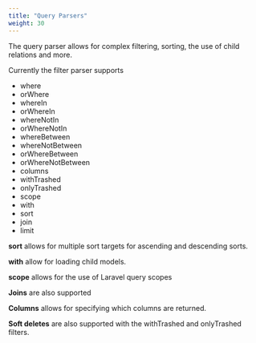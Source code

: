 ```yaml
---
title: "Query Parsers"
weight: 30
---
```

The query parser allows for complex filtering, sorting, the use of child relations and more.

Currently the filter parser supports

- where
- orWhere
- whereIn
- orWhereIn
- whereNotIn
- orWhereNotIn
- whereBetween
- whereNotBetween
- orWhereBetween
- orWhereNotBetween
- columns
- withTrashed
- onlyTrashed
- scope
- with
- sort
- join
- limit


**sort** allows for multiple sort targets for ascending and descending sorts.

**with** allow for loading child models.

**scope** allows for the use of Laravel query scopes 

**Joins** are also supported

**Columns** allows for specifying which columns are returned.

**Soft deletes** are also supported with the withTrashed and onlyTrashed filters.

